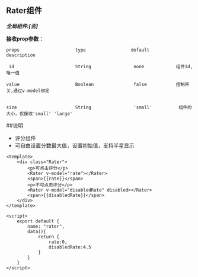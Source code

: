 ## Rater组件

***全局组件:[否]***

**接收prop参数：**

    props                     type                 default          description

     id                       String                none            组件Id,唯一值

    value                     Boolean               false           控制开关,通过v-model绑定


    size                      String                'small'          组件的大小，仅接收'small' 'large'




##说明

- 评分组件
- 可自由设置分数最大值，设置初始值，支持半星显示



```
<template>
    <div class="Rater">
        <p>可点击评分</p>
        <Rater v-model="rate"></Rater>
        <span>{{rate}}</span>
        <p>不可点击评分</p>
        <Rater v-model="disabledRate" disabled></Rater>
        <span>{{disabledRate}}</span>
    </div>
</template>

<script>
    export default {
        name: "rater",
        data(){
            return {
                rate:0,
                disabledRate:4.5
            }
        }
    }
</script>
```
